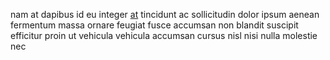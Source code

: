 nam at dapibus id eu integer [at](generated_webpages/quisque.md) tincidunt ac
sollicitudin dolor ipsum aenean fermentum massa ornare feugiat fusce accumsan
non blandit suscipit efficitur proin ut vehicula vehicula accumsan cursus nisl
nisi nulla molestie nec